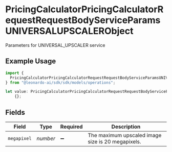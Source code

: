 # PricingCalculatorPricingCalculatorRequestRequestBodyServiceParamsUNIVERSALUPSCALERObject

Parameters for UNIVERSAL_UPSCALER service

## Example Usage

```typescript
import {
  PricingCalculatorPricingCalculatorRequestRequestBodyServiceParamsUNIVERSALUPSCALERObject,
} from "@leonardo-ai/sdk/sdk/models/operations";

let value: PricingCalculatorPricingCalculatorRequestRequestBodyServiceParamsUNIVERSALUPSCALERObject =
    {};
```

## Fields

| Field                                             | Type                                              | Required                                          | Description                                       |
| ------------------------------------------------- | ------------------------------------------------- | ------------------------------------------------- | ------------------------------------------------- |
| `megapixel`                                       | *number*                                          | :heavy_minus_sign:                                | The maximum upscaled image size is 20 megapixels. |